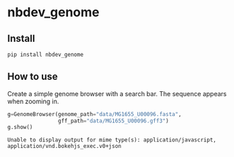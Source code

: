 nbdev_genome
================

<!-- WARNING: THIS FILE WAS AUTOGENERATED! DO NOT EDIT! -->

## Install

``` sh
pip install nbdev_genome
```

## How to use

Create a simple genome browser with a search bar. The sequence appears
when zooming in.

``` python
g=GenomeBrowser(genome_path="data/MG1655_U00096.fasta",
                gff_path="data/MG1655_U00096.gff3")
g.show()
```

  <div id="32874c4b-99f2-4464-a479-020e07368d80" data-root-id="p49784" style="display: contents;"></div>

    Unable to display output for mime type(s): application/javascript, application/vnd.bokehjs_exec.v0+json
